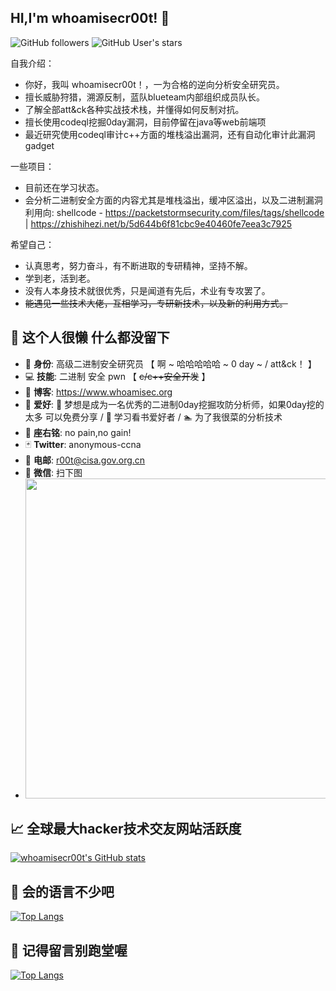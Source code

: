 
## HI,I'm whoamisecr00t! &#x1f44b;
![GitHub followers](https://img.shields.io/github/followers/whoamisecr00t?style=social)   ![GitHub User's stars](https://img.shields.io/github/stars/whoamisecr00t?style=social)

自我介绍：

- 你好，我叫 whoamisecr00t！，一为合格的逆向分析安全研究员。
- 擅长威胁狩猎，溯源反制，蓝队blueteam内部组织成员队长。
- 了解全部att&ck各种实战技术栈，并懂得如何反制对抗。
- 擅长使用codeql挖掘0day漏洞，目前停留在java等web前端项
- 最近研究使用codeql审计c++方面的堆栈溢出漏洞，还有自动化审计此漏洞gadget



一些项目：
- 目前还在学习状态。
- 会分析二进制安全方面的内容尤其是堆栈溢出，缓冲区溢出，以及二进制漏洞利用向: shellcode - https://packetstormsecurity.com/files/tags/shellcode | https://zhishihezi.net/b/5d644b6f81cbc9e40460fe7eea3c7925



希望自己：

- 认真思考，努力奋斗，有不断进取的专研精神，坚持不解。
- 学到老，活到老。
- 没有人本身技术就很优秀，只是闻道有先后，术业有专攻罢了。
- ~~能遇见一些技术大佬，互相学习，专研新技术，以及新的利用方式。~~ 



## &#x1f9f8; 这个人很懒 什么都没留下

- &#x1f481; **身份**: 高级二进制安全研究员 【 啊 ~ 哈哈哈哈哈 ~ 0 day  ~ / att&ck！ 】
- &#x1f4bb; **技能**: 二进制 安全 pwn 【 ~~c/c++安全开发~~ 】
- &#x1f4c3; **博客**: https://www.whoamisec.org
- &#x1f47e; **爱好**: &#x1f3b9; 梦想是成为一名优秀的二进制0day挖掘攻防分析师，如果0day挖的太多 可以免费分享 / &#x1f4d5; 学习看书爱好者 /  &#x1f3ca; 为了我很菜的分析技术
- &#x1f4ac; **座右铭**: no pain,no gain!
- &#x1f0cf; **Twitter**: anonymous-ccna
- &#x1f4e7; **电邮**: r00t@cisa.gov.org.cn
- &#x1f4f1; **微信**: 扫下图
- <img src="./images/00000-2971563614.png" width="512" height="512" />



## &#x1f4c8; 全球最大hacker技术交友网站活跃度

[![whoamisecr00t's GitHub stats](https://github-readme-stats.vercel.app/api?username=whoamisecr00t&show_icons=true)](https://whoamisecr00t.org)



## &#x1f4dd; 会的语言不少吧

[![Top Langs](https://github-readme-stats.vercel.app/api/top-langs/?username=whoamisecr00t&hide=html,css)](https://www.whoamisec.org)



## &#x1f92b; 记得留言别跑堂喔

[![Top Langs](https://profile-counter.glitch.me/whoamisecr00t/count.svg)](https://www.whoamisec.org)

